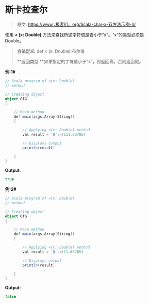 # 斯卡拉查尔

> 原文: [https://www .极客们。org/Scala-char-x-双方法示例-4/](https://www.geeksforgeeks.org/scala-char-x-double-method-with-example-4/)

使用 **< (x: Double)** 方法来查找所述字符值是否小于“x”。“x”的类型必须是 Double。

> **方法定义:** def < (x: Double):布尔值
> 
> **返回类型:**如果指定的字符值小于“x”，则返回真，否则返回假。

**例:1#**

```scala
// Scala program of <(x: Double)
// method

// Creating object
object GfG
{ 

    // Main method
    def main(args:Array[String])
    {

        // Applying <(x: Double) method 
        val result = 'D'.<(111.65785)

        // Displays output
        println(result)

    }
} 
```

**Output:**

```scala
true

```

**例:2#**

```scala
// Scala program of <(x: Double)
// method

// Creating object
object GfG
{ 

    // Main method
    def main(args:Array[String])
    {

        // Applying <(x: Double) method
        val result = 'D'.<(11.65785)

        // Displays output
        println(result)

    }
} 
```

**Output:**

```scala
false

```
